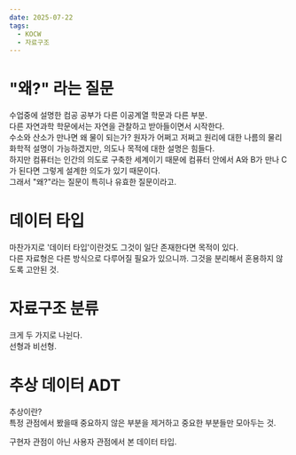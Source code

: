 ```yaml
---
date: 2025-07-22
tags:
  - KOCW
  - 자료구조
---
```

# "왜?" 라는 질문
수업중에 설명한 컴공 공부가 다른 이공계열 학문과 다른 부분.  
다른 자연과학 학문에서는 자연을 관찰하고 받아들이면서 시작한다.  
수소와 산소가 만나면 왜 물이 되는가? 원자가 어쩌고 저쩌고 원리에 대한 나름의 물리화학적 설명이 가능하겠지만, 의도나 목적에 대한 설명은 힘들다.  
하지만 컴퓨터는 인간의 의도로 구축한 세계이기 때문에 컴퓨터 안에서 A와 B가 만나 C가 된다면 그렇게 설계한 의도가 있기 때문이다.  
그래서 "왜?"라는 질문이 특히나 유효한 질문이라고.
# 데이터 타입
마찬가지로 '데이터 타입'이란것도 그것이 일단 존재한다면 목적이 있다.  
다른 자료형은 다른 방식으로 다루어질 필요가 있으니까. 그것을 분리해서 혼용하지 않도록 고안된 것.
# 자료구조 분류
크게 두 가지로 나뉜다.  
선형과 비선형.
# 추상 데이터 ADT
추상이란?  
특정 관점에서 봤을때 중요하지 않은 부분을 제거하고 중요한 부분들만 모아두는 것.

구현자 관점이 아닌 사용자 관점에서 본 데이터 타입.